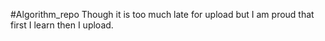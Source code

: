 #Algorithm_repo
Though it is too much late for upload but I am proud that first I learn then I upload.
